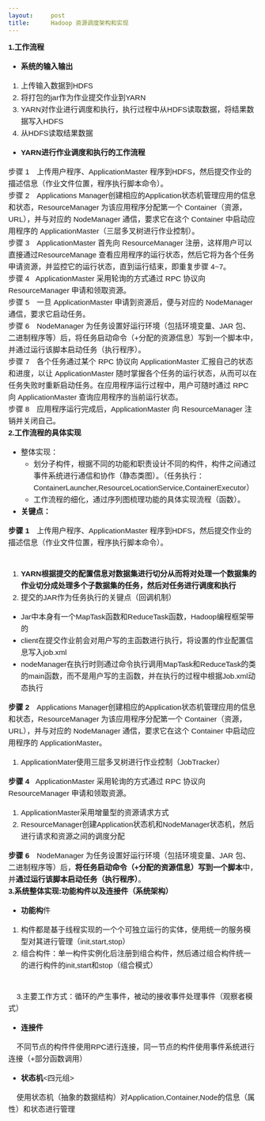```yaml
---
layout:     post
title:      Hadoop 资源调度架构和实现
---
```

<div id="article_content" class="article_content clearfix csdn-tracking-statistics" data-pid="blog" data-mod="popu_307" data-dsm="post">
								            <link rel="stylesheet" href="https://csdnimg.cn/release/phoenix/template/css/ck_htmledit_views-f76675cdea.css">
						<div class="htmledit_views" id="content_views">
                
<div style="font-family:Helvetica, 'Hiragino Sans GB', '微软雅黑', 'Microsoft YaHei UI', SimSun, SimHei, arial, sans-serif;font-size:15px;line-height:24px;">
<span style="line-height:1.6;"><strong>1.工作流程</strong></span></div>
<div style="font-family:Helvetica, 'Hiragino Sans GB', '微软雅黑', 'Microsoft YaHei UI', SimSun, SimHei, arial, sans-serif;font-size:15px;line-height:24px;">
<ul><li><span style="line-height:1.6;"><strong>系统的输入输出</strong></span></li></ul></div>
<div style="font-family:Helvetica, 'Hiragino Sans GB', '微软雅黑', 'Microsoft YaHei UI', SimSun, SimHei, arial, sans-serif;font-size:15px;line-height:24px;">
<ol><li><span style="line-height:1.6;">上传输入数据到HDFS</span><br></li><li><span style="line-height:1.6;">将打包的jar作为作业提交作业到YARN</span><br></li><li><span style="line-height:1.6;">YARN对作业进行调度和执行，执行过程中从HDFS读取数据，将结果数据写入HDFS</span><br></li><li><span style="line-height:1.6;">从HDFS读取结果数据</span></li></ol><ul><li><strong>YARN进行作业调度和执行的工作流程</strong></li></ul></div>
<div style="font-family:Helvetica, 'Hiragino Sans GB', '微软雅黑', 'Microsoft YaHei UI', SimSun, SimHei, arial, sans-serif;font-size:15px;line-height:24px;">
<img src="https://img-blog.csdn.net/20170731103036781?watermark/2/text/aHR0cDovL2Jsb2cuY3Nkbi5uZXQv/font/5a6L5L2T/fontsize/400/fill/I0JBQkFCMA==/dissolve/70/gravity/Center" border="0" alt="" style="font-family:Helvetica, 'Hiragino Sans GB', '微软雅黑', 'Microsoft YaHei UI', SimSun, SimHei, arial, sans-serif;font-size:15px;border:0px;line-height:24px;"><br><div><span style="line-height:1.6;">步骤 1　</span><span style="line-height:1.6;">上传用户程序、</span><span style="line-height:1.6;">ApplicationMaster 程序</span><span style="line-height:1.6;">到HDFS，然后提交作业的描述信息（作业文件位置，程序执行脚本命令）。</span><br></div>
</div>
<div style="font-family:Helvetica, 'Hiragino Sans GB', '微软雅黑', 'Microsoft YaHei UI', SimSun, SimHei, arial, sans-serif;font-size:15px;line-height:24px;">
<div>
<div>步骤 2　<span style="line-height:1.6;">Applications Manager创建相应的Application状态机管理应用的信息和状态，</span><span style="line-height:1.6;">ResourceManager 为该应用程序分配第一个 Container（资源，URL），并与对应的 NodeManager 通信，要求它在这个 Container 中启动应用程序的 ApplicationMaster（</span><span style="line-height:1.6;">三层多叉树</span><span style="line-height:1.6;">进行作业控制</span><span style="line-height:1.6;">）。</span></div>
<div>步骤 3　ApplicationMaster 首先向 ResourceManager 注册，这样用户可以直接通过ResourceManage 查看应用程序的运行状态，然后它将为各个任务申请资源，并监控它的运行状态，直到运行结束，即重复步骤 4~7。</div>
</div>
<div>步骤 4   ApplicationMaster 采用轮询的方式通过 RPC 协议向 ResourceManager 申请和领取资源。<br></div>
<div>步骤 5　一旦 ApplicationMaster 申请到资源后，便与对应的 NodeManager 通信，要求它启动任务。<br></div>
<div>步骤 6　NodeManager 为任务设置好运行环境（包括环境变量、JAR 包、二进制程序等）后，将任务启动命令（+分配的资源信息）写到一个脚本中，并通过运行该脚本启动任务（执行程序）。<br></div>
<div>步骤 7　各个任务通过某个 RPC 协议向 ApplicationMaster 汇报自己的状态和进度，以让 ApplicationMaster 随时掌握各个任务的运行状态，从而可以在任务失败时重新启动任务。<span style="line-height:1.6;">在应用程序运行过程中，用户可随时通过 RPC 向 ApplicationMaster 查询应用程序的当前运行状态。</span></div>
<div>步骤 8　应用程序运行完成后，ApplicationMaster 向 ResourceManager 注销并关闭自己。</div>
<div><strong>2.工作流程的具体实现</strong></div>
<div>
<div><span style="line-height:1.6;"><img src="https://img-blog.csdn.net/20170731103309676?watermark/2/text/aHR0cDovL2Jsb2cuY3Nkbi5uZXQv/font/5a6L5L2T/fontsize/400/fill/I0JBQkFCMA==/dissolve/70/gravity/Center" border="0" alt="" style="font-family:Helvetica, 'Hiragino Sans GB', '微软雅黑', 'Microsoft YaHei UI', SimSun, SimHei, arial, sans-serif;font-size:15px;border:0px;line-height:24px;"><br></span></div>
<div>
<ul><li><span style="line-height:1.6;">整体实现：</span><br><ul><li><span style="line-height:1.6;">划分子构件，根据不同的功能和职责设计不同的构件，构件之间通过事件系统进行通信和协作（静态类图）。（任务执行：ContainerLauncher,ResourceLocationService,ContainerExecutor）</span></li><li><span style="line-height:1.6;">工作流程的细化，通过序列图梳理功能的具体实现流程（函数）。</span></li></ul></li><li><span style="line-height:1.6;"><strong>关键点：</strong></span><span style="line-height:1.6;">    </span><span style="line-height:1.6;">    </span><br></li></ul></div>
<div>
<div><strong>步骤 1</strong>　<span style="line-height:1.6;">上传用户程序、</span><span style="line-height:1.6;">ApplicationMaster 程序</span><span style="line-height:1.6;">到HDFS，然后提交作业的描述信息（作业文件位置，程序执行脚本命令）。</span></div>
<div><img src="https://img-blog.csdn.net/20170731103339217?watermark/2/text/aHR0cDovL2Jsb2cuY3Nkbi5uZXQv/font/5a6L5L2T/fontsize/400/fill/I0JBQkFCMA==/dissolve/70/gravity/Center" border="0" alt="" style="font-family:Helvetica, 'Hiragino Sans GB', '微软雅黑', 'Microsoft YaHei UI', SimSun, SimHei, arial, sans-serif;font-size:15px;border:0px;"><span style="line-height:1.6;"><br></span></div>
<div>
<div>
<ol><li><span style="line-height:1.6;"><strong>YARN根据提交的配置信息对数据集进行切分从而将对处理一个数据集的作业切分成处理多个子数据集的任务，然后对任务进行调度和执行 </strong></span></li><li><span style="line-height:1.6;">提交的JAR作为任务执行的关键点（回调机制）</span></li></ol></div>
<div>
<ul><li><span style="line-height:1.6;">Jar中本身有一个MapTask函数和ReduceTask函数，Hadoop编程框架带的</span></li><li><span style="line-height:1.6;">client在提交作业前会对用户写的主函数进行执行，将设置的作业配置信息写入job.xml</span><br></li><li><span style="line-height:1.6;">nodeManager在执行时则通过命令执行调用MapTask和ReduceTask的类的main函数，而不是用户写的主函数，并在执行的过程中根据Job.xml动态执行</span></li></ul></div>
</div>
<div><strong>步骤 2</strong>　<span style="line-height:1.6;">Applications Manager创建相应的Application状态机管理应用的信息和状态，</span><span style="line-height:1.6;">ResourceManager 为该应用程序分配第一个 Container（资源，URL），并与对应的 NodeManager 通信，要求它在这个 Container 中启动应用程序的 ApplicationMaster</span><span style="line-height:1.6;">。</span></div>
<div>
<ol><li><span style="line-height:1.6;">ApplicationMater使用三层多叉树进行作业控制（JobTracker）</span></li></ol></div>
</div>
<div><strong>步骤 4</strong><span> </span>  ApplicationMaster 采用轮询的方式通过 RPC 协议向 ResourceManager 申请和领取资源。<br></div>
<div>
<ol><li><span style="line-height:1.6;">ApplicationMaster采用增量型的资源请求方式</span><br></li><li>ResourceManager创建Application状态机和NodeManager状态机，然后进行请求和资源之间的调度分配</li></ol></div>
<div><strong>步骤 6</strong>　NodeManager 为任务设置好运行环境（包括环境变量、JAR 包、二进制程序等）后，<strong>将任务启动命令（+分配的资源信息）写到一个脚本</strong>中，并<strong>通过运行该脚本启动任务（执行程序）</strong>。</div>
</div>
</div>
<div style="font-family:Helvetica, 'Hiragino Sans GB', '微软雅黑', 'Microsoft YaHei UI', SimSun, SimHei, arial, sans-serif;font-size:15px;line-height:24px;">
<strong>3.系统整体实现:功能构件以及连接件（系统架构）</strong></div>
<div style="font-family:Helvetica, 'Hiragino Sans GB', '微软雅黑', 'Microsoft YaHei UI', SimSun, SimHei, arial, sans-serif;font-size:15px;line-height:24px;">
<ul><li><span style="line-height:1.6;"><strong>功能构</strong></span><span style="line-height:1.6;">件</span></li></ul><ol><li><span style="line-height:1.6;">构件都是基于线程实现的一个个可独立运行的实体，使用统一的服务模型对其进行管理（init,start,stop）</span></li><li><span style="line-height:1.6;">组合构件：单一构件实例化后注册到组合构件，然后通过组合构件统一的进行构件的</span>init,start和stop（组合模式）<img src="https://img-blog.csdn.net/20170731103241958?watermark/2/text/aHR0cDovL2Jsb2cuY3Nkbi5uZXQv/font/5a6L5L2T/fontsize/400/fill/I0JBQkFCMA==/dissolve/70/gravity/Center" border="0" alt="" style="border:0px;line-height:24px;"></li></ol><div><span style="line-height:1.6;">    </span></div>
<div><span style="line-height:1.6;">    3.</span><span style="line-height:1.6;">主要工作方式：循环的产生事件，被动的接收事件处理事件（观察者模式）</span></div>
<ul><li><span style="line-height:1.6;"><strong>连接件</strong></span></li></ul>
    <span style="line-height:1.6;">不同节点的构件件使用RPC进行连接，同一节点的构件使用事件系统进行连接（+部分函数调用）</span></div>
<div style="font-family:Helvetica, 'Hiragino Sans GB', '微软雅黑', 'Microsoft YaHei UI', SimSun, SimHei, arial, sans-serif;font-size:15px;line-height:24px;">
<ul><li><span style="line-height:1.6;"><strong>状态机</strong></span>&lt;四元组&gt;<br></li></ul>
    使用<span style="line-height:1.6;">状态机（</span><span style="line-height:1.6;">抽象的数据结构）对Application,Container,Node的信息（属性）和状态进行管理</span></div>
            </div>
                </div>